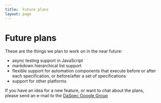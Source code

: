 ```yaml
---
title:  Future plans
layout: page 
---
```

# Future plans

These are the things we plan to work on in the near future:

- async testing support in JavaScript
- markdown hierarchical list support 
- flexible support for automation components that execute before or after each specification, or before/after a set of specifications
- support for other platforms

If you have an idea for a new feature, or want to chat about the plans, please send an e-mail to the [DaSpec Google Group](https://groups.google.com/forum/#!forum/daspec)
